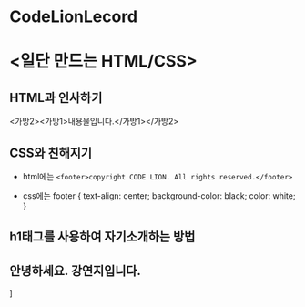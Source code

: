 ﻿# CodeLionLecord
# <일단 만드는 HTML/CSS>

## HTML과 인사하기
 <가방2><가방1>내용물입니다.</가방1></가방2>
 
## CSS와 친해지기 
* html에는
``` <footer>copyright CODE LION. All rights reserved.</footer> ```

* css에는 
footer {
    text-align: center;
    background-color: black;
    color: white;
}

## h1태그를 사용하여 자기소개하는 방법
<!DOCTYPE html> 
<html>
<head>
    <meta charset="UTF-8">
    <title>자기 소개하기</title>
</head>
<body>
    <section>
        <h1>안녕하세요. 강연지입니다.</h1>
    </section>
</body>
</html> ]
